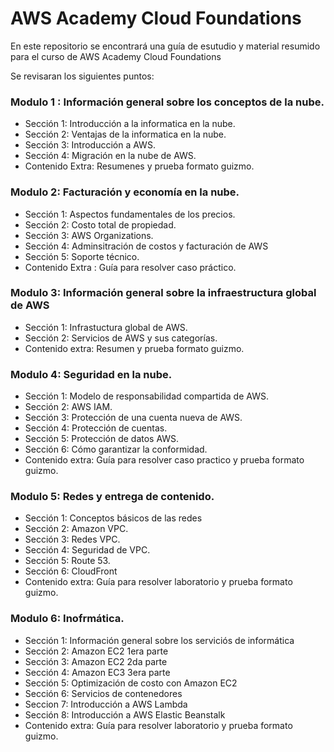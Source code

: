 # AWS Academy Cloud Foundations
En este repositorio se encontrará una guía de esutudio y material resumido para el curso  de AWS Academy Cloud Foundations

Se revisaran los siguientes puntos:

### Modulo 1 : Información general sobre los conceptos de la nube.

- Sección 1: Introducción a la informatica en la nube.
- Sección 2: Ventajas de la informatica en la nube.
- Sección 3: Introducción a AWS.
- Sección 4: Migración en la nube de AWS.
- Contenido Extra: Resumenes y prueba formato guizmo.

### Modulo 2: Facturación y economía en la nube.

 - Sección 1: Aspectos fundamentales de los precios.
 - Sección 2: Costo total de propiedad.
 - Sección 3: AWS Organizations.
 - Sección 4: Adminsitración de costos y facturación de AWS
 - Sección 5: Soporte técnico.
 - Contenido Extra : Guía para resolver caso práctico.

 ### Modulo 3: Información general sobre la infraestructura global de AWS

 - Sección 1: Infrastuctura global de AWS.
 - Sección 2: Servicios de AWS y sus categorías.
 - Contenido extra: Resumen y prueba formato guizmo.

 ### Modulo 4: Seguridad en la nube.

 - Sección 1: Modelo de responsabilidad compartida de AWS.
 - Sección 2: AWS IAM.
 - Sección 3: Protección de una cuenta nueva de AWS.
 - Sección 4: Protección de cuentas.
 - Sección 5: Protección de datos AWS.
 - Sección 6: Cómo garantizar la conformidad.
 - Contenido extra: Guía para resolver caso practico y prueba formato guizmo.

### Modulo 5: Redes y entrega de contenido.
 - Sección 1: Conceptos básicos de las redes
 - Sección 2: Amazon VPC.
 - Sección 3: Redes VPC.
 - Sección 4: Seguridad de VPC.
 - Sección 5: Route 53.
 - Sección 6: CloudFront
 - Contenido extra: Guía para resolver laboratorio y prueba formato guizmo.

### Modulo 6: Inofrmática.
 - Sección 1: Información general sobre los serviciós de informática
 - Sección 2: Amazon EC2 1era parte
 - Sección 3: Amazon EC2 2da parte
 - Sección 4: Amazon EC3 3era parte
 - Sección 5: Optimización de costo con Amazon EC2
 - Sección 6: Servicios de contenedores
 - Seccion 7: Introducción a AWS Lambda
 - Sección 8: Introducción a AWS Elastic Beanstalk
 - Contenido extra: Guía para resolver laboratorio y prueba formato guizmo.
